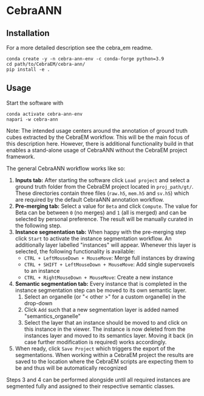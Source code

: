 # CebraANN

## Installation

For a more detailed description see the cebra_em readme.

```
conda create -y -n cebra-ann-env -c conda-forge python=3.9
cd path/to/CebraEM/cebra-ann/
pip install -e .
```

## Usage

Start the software with

```
conda activate cebra-ann-env
napari -w cebra-ann
```

Note: The intended usage centers around the annotation of ground truth cubes extracted by the CebraEM workflow. 
This will be the main focus of this description here. However, there is additional functionality build in that 
enables a stand-alone usage of CebraANN without the CebraEM project framework.

The general CebraANN workflow works like so:

1. **Inputs tab:** After starting the software click ```Load project``` and select a ground truth folder from the CebraEM project located in 
```proj_path/gt/```. These directories contain three files (```raw.h5```, ```mem.h5``` and ```sv.h5```) which are 
required by the default CebraANN annotation workflow.
2. **Pre-merging tab:** Select a value for ```Beta``` and click ```Compute```. The value for Beta can be between ```0``` 
(no merges) and ```1``` (all is merged) and can be selected by personal preference. The result will be manually curated 
in the following step.
3. **Instance segmentation tab:** When happy with the pre-merging step click ```Start``` to activate the instance 
segmentation workflow. An additionally layer labelled "instances" will appear. Whenever this layer is selected, the 
following functionality is available:
   - ```CTRL + LeftMouseDown + MouseMove```: Merge full instances by drawing
   - ```CTRL + SHIFT + LeftMouseDown + MouseMove```: Add single supervoxels to an instance
   - ```CTRL + RightMouseDown + MouseMove```: Create a new instance
4. **Semantic segmentation tab:** Every instance that is completed in the instance segmentation step can be moved to 
its own semantic layer. 
   1. Select an organelle (or "< other >" for a custom organelle) in the drop-down
   2. Click ```Add``` such that a new segmentation layer is added named "semantics_organelle"
   3. Select the layer that an instance should be moved to and click on this instance in the viewer. The instance is now
deleted from the instances layer and moved to its semantics layer. Moving it back (in case further modification is 
required) works accordingly.
5. When ready, click ```Save Project``` which triggers the export of the segmentations. When working within a CebraEM
project the results are saved to the location where the CebraEM scripts are expecting them to be and thus will be 
automatically recognized

Steps 3 and 4 can be performed alongside until all required instances are segmented fully and assigned to their 
respective semantic classes.
